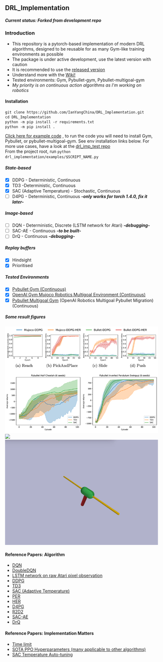 ## DRL_Implementation
##### Current status: Forked from development repo

### Introduction
- This repository is a pytorch-based implementation of modern DRL algorithms, designed to be reusable for as many 
Gym-like training environments as possible
- The package is under active development, use the latest version with caution
- It is recommended to use the [released version](https://github.com/IanYangChina/DRL_Implementation/tree/v1.1)
- Understand more with the [Wiki!](https://github.com/IanYangChina/DRL_Implementation/wiki)
- Tested environments: Gym, Pybullet-gym, Pybullet-multigoal-gym
- *My priority is on continuous action algorithms as I'm working on robotics*

#### Installation
```
git clone https://github.com/IanYangChina/DRL_Implementation.git
cd DRL_Implementation
python -m pip install -r requirements.txt
python -m pip install .
```
[Click here for example code](https://github.com/IanYangChina/DRL_Implementation/tree/master/drl_implementation/examples)
, to run the code you will need to install Gym, Pybullet, or pybullet-multigoal-gym. See env installation links below.
For more use cases, have a look at the [drl_imp_test repo](https://github.com/IanYangChina/drl_imp_test)\
From the project root, run `python drl_implementation/examples/$SCRIPT_NAME.py`

##### State-based
- [X] DDPG - Deterministic, Continuous
- [X] TD3 -Deterministic, Continuous
- [X] SAC (Adaptive Temperature) - Stochastic, Continuous
- [ ] D4PG - Deterministic, Continuous ***-only works for torch 1.4.0, fix it later-***

##### Image-based
- [ ] DQN - Deterministic, Discrete (LSTM network for Atari) ***-debugging-***
- [ ] SAC-AE - Continuous ***-to be built-***
- [ ] DrQ - Continuous ***-debugging-***

##### Replay buffers
- [X] Hindsight
- [X] Prioritised

##### Tested Environments
- [X] [Pybullet Gym (Continuous)](https://github.com/bulletphysics/bullet3)
- [X] [OpenAI Gym Mujoco Robotics Multigoal Environment (Continuous)](https://openai.com/blog/ingredients-for-robotics-research/)
- [X] [Pybullet Multigoal Gym](https://github.com/IanYangChina/pybullet_multigoal_gym) (OpenAI Robotics 
Multigoal Pybullet Migration) (Continuous)

##### Some result figures
<img src="/src/figs.png" width="600"/>
<img src="/src/push.gif" width="600"/>
<img src="/src/pendulum.gif" width="600"/>

#### Reference Papers: Algorithm
* [DQN](https://www.nature.com/articles/nature14236?wm=book_wap_0005)
* [DoubleDQN](https://www.aaai.org/ocs/index.php/AAAI/AAAI16/paper/viewPaper/12389)
* [LSTM network on raw Atari pixel observation](https://arxiv.org/pdf/1907.02908.pdf)
* [DDPG](https://arxiv.org/abs/1509.02971)
* [TD3](https://arxiv.org/pdf/1802.09477.pdf)
* [SAC (Adaptive Temperature)](https://arxiv.org/pdf/1812.05905.pdf)
* [PER](https://arxiv.org/abs/1511.05952)
* [HER](http://papers.nips.cc/paper/7090-hindsight-experience-replay)
* [D4PG](https://arxiv.org/abs/1804.08617)
* [R2D2](https://openreview.net/pdf?id=r1lyTjAqYX)
* [SAC-AE](https://arxiv.org/pdf/1910.01741.pdf)
* [DrQ](https://arxiv.org/abs/2004.13649)

#### Reference Papers: Implementation Matters
* [Time limit](https://arxiv.org/abs/1712.00378)
* [SOTA PPO Hyperparameters (many applicable to other algorithms)](https://arxiv.org/abs/2006.05990)
* [SAC Temperature Auto-tuning](https://arxiv.org/abs/1812.05905)
